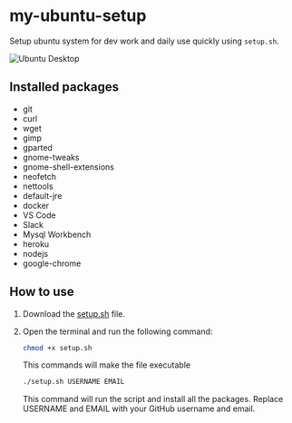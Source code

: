 # my-ubuntu-setup

Setup ubuntu system for dev work and daily use quickly using ```setup.sh```.

![Ubuntu Desktop](https://res.cloudinary.com/dpnbddror/image/upload/v1700929037/liplan/Screenshot_from_2023-11-25_19-16-01_lgkngp.png)


## Installed packages

- git
- curl
- wget
- gimp
- gparted
- gnome-tweaks
- gnome-shell-extensions
- neofetch
- nettools
- default-jre
- docker
- VS Code
- Slack
- Mysql Workbench
- heroku
- nodejs
- google-chrome


## How to use

1. Download the [setup.sh](setup.sh) file.
2. Open the terminal and run the following command:

    ```bash
    chmod +x setup.sh
    ```
    This commands will make the file executable


    ```bash
    ./setup.sh USERNAME EMAIL
    ```

    This command will run the script and install all the packages. Replace USERNAME and EMAIL with your GitHub username and email.



